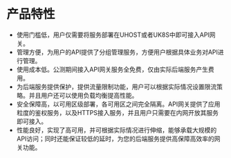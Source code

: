 

# 产品特性

* 使用门槛低，用户仅需要将服务部署在UHOST或者UK8S中即可接入API网关。 
* 管理方便，为用户的API提供了分组管理服务，方便用户根据具体业务对API进行管理。
* 使用成本低。公测期间接入API网关服务全免费，仅由实际后端服务产生费用。
* 为后端服务提供保护，提供流量限制功能，用户可以根据实际情况设置限流策略。并且用户还可以使用负载均衡提高性能。
* 安全保障高，以可用区级部署，各可用区之间完全隔离。API网关提供了应用粒度的鉴权服务，以及HTTPS接入服务，并且用户只需要在内网开放其服务即可接入。 
* 性能良好，实现了高可用，并可根据实际情况进行伸缩，能够承载大规模的API访问；同时还能保证较低的延时，为您的后端服务提供高保障高效率的网关功能。


